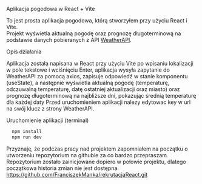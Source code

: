  Aplikacja pogodowa w React + Vite

To jest prosta aplikacja pogodowa, którą stworzyłem przy użyciu React i Vite.  
Projekt wyświetla aktualną pogodę oraz prognozę długoterminową na podstawie danych pobieranych z API [WeatherAPI](https://www.weatherapi.com/).



 Opis działania

Aplikacja została napisana w React przy użyciu Vite
po wpisaniu lokalizacji w pole tekstowe i wciśnięciu Enter, aplikacja wysyła zapytanie do WeatherAPI za pomocą axios, 
zapisuje odpowiedź w stanie komponentu (useState), a następnie wyświetla aktualną pogodę (temperaturę, odczuwalną temperaturę, 
datę ostatniej aktualizacji oraz miasto) oraz prognozę długoterminową na najbliższe dni, pokazując średnią temperaturę dla każdej daty
Przed uruchomieniem aplikacji nalezy edytowac key w url na swój klucz z strony WeatherAPI.

 Uruchomienie aplikacji (terminal)
```bash
  npm install
  npm run dev
```


Przyznaję, że podczas pracy nad projektem zapomniałem na początku o utworzeniu repozytorium na githubie za co bardzo przepraszam.
Repozytorium zostało zainicjowane dopiero w połowie projektu, dlatego początkowa historia zmian nie jest dostępna.  
https://github.com/FranciszekManka/rekrutacjaReact.git
